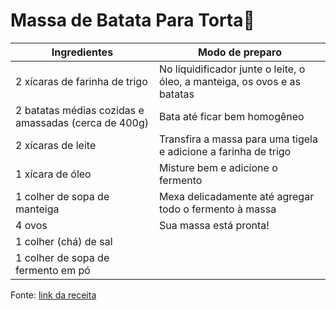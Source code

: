 # Massa de Batata Para Torta:potato:

| Ingredientes | Modo de preparo |
| --- | ----------- |
| 2 xícaras de farinha de trigo| No liquidificador junte o leite, o óleo, a manteiga, os ovos e as batatas|
| 2 batatas médias cozidas e amassadas (cerca de 400g)| Bata até ficar bem homogêneo|
| 2 xícaras de leite| Transfira a massa para uma tigela e adicione a farinha de trigo|
| 1 xícara de óleo| Misture bem e adicione o fermento |
| 1 colher de sopa de manteiga | Mexa delicadamente até agregar todo o fermento à massa |
| 4 ovos| Sua massa está pronta! |
| 1 colher (chá) de sal |
| 1 colher de sopa de fermento em pó


Fonte: [link da receita](https://comidinhasdochef.com/massa-de-batata-para-torta/)

